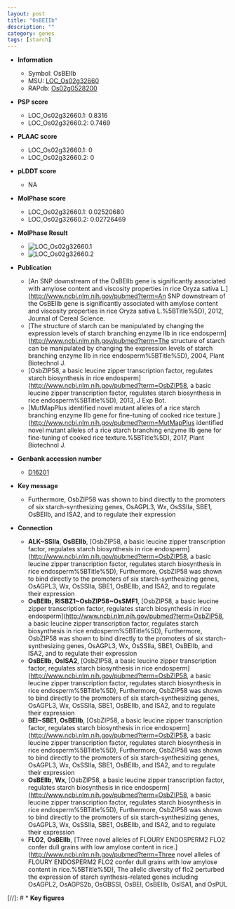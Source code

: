 ```yaml
---
layout: post
title: "OsBEIIb"
description: ""
category: genes
tags: [starch]
---
```


* **Information**  
    + Symbol: OsBEIIb  
    + MSU: [LOC_Os02g32660](http://rice.plantbiology.msu.edu/cgi-bin/ORF_infopage.cgi?orf=LOC_Os02g32660)  
    + RAPdb: [Os02g0528200](http://rapdb.dna.affrc.go.jp/viewer/gbrowse_details/irgsp1?name=Os02g0528200)  

* **PSP score**  
    + LOC_Os02g32660.1: 0.8316 
    + LOC_Os02g32660.2: 0.7469 

* **PLAAC score**  
    + LOC_Os02g32660.1: 0 
    + LOC_Os02g32660.2: 0 

* **pLDDT score**
    + NA


* **MolPhase score**
    + LOC_Os02g32660.1: 0.02520680
    + LOC_Os02g32660.2: 0.02726469

* **MolPhase Result**
    + ![LOC_Os02g32660.1](https://304243504.github.io/Pictures/LOC_Os02g/LOC_Os02g32660.1.png)
    + ![LOC_Os02g32660.2](https://304243504.github.io/Pictures/LOC_Os02g/LOC_Os02g32660.2.png)

* **Publication**  
    + [An SNP downstream of the OsBEIIb gene is significantly associated with amylose content and viscosity properties in rice Oryza sativa L.](http://www.ncbi.nlm.nih.gov/pubmed?term=An SNP downstream of the OsBEIIb gene is significantly associated with amylose content and viscosity properties in rice Oryza sativa L.%5BTitle%5D), 2012, Journal of Cereal Science.
    + [The structure of starch can be manipulated by changing the expression levels of starch branching enzyme IIb in rice endosperm](http://www.ncbi.nlm.nih.gov/pubmed?term=The structure of starch can be manipulated by changing the expression levels of starch branching enzyme IIb in rice endosperm%5BTitle%5D), 2004, Plant Biotechnol J.
    + [OsbZIP58, a basic leucine zipper transcription factor, regulates starch biosynthesis in rice endosperm](http://www.ncbi.nlm.nih.gov/pubmed?term=OsbZIP58, a basic leucine zipper transcription factor, regulates starch biosynthesis in rice endosperm%5BTitle%5D), 2013, J Exp Bot.
    + [MutMapPlus identified novel mutant alleles of a rice starch branching enzyme IIb gene for fine-tuning of cooked rice texture.](http://www.ncbi.nlm.nih.gov/pubmed?term=MutMapPlus identified novel mutant alleles of a rice starch branching enzyme IIb gene for fine-tuning of cooked rice texture.%5BTitle%5D), 2017, Plant Biotechnol J.

* **Genbank accession number**  
    + [D16201](http://www.ncbi.nlm.nih.gov/nuccore/D16201)

* **Key message**  
    + Furthermore, OsbZIP58 was shown to bind directly to the promoters of six starch-synthesizing genes, OsAGPL3, Wx, OsSSIIa, SBE1, OsBEIIb, and ISA2, and to regulate their expression

* **Connection**  
    + __ALK~SSIIa__, __OsBEIIb__, [OsbZIP58, a basic leucine zipper transcription factor, regulates starch biosynthesis in rice endosperm](http://www.ncbi.nlm.nih.gov/pubmed?term=OsbZIP58, a basic leucine zipper transcription factor, regulates starch biosynthesis in rice endosperm%5BTitle%5D), Furthermore, OsbZIP58 was shown to bind directly to the promoters of six starch-synthesizing genes, OsAGPL3, Wx, OsSSIIa, SBE1, OsBEIIb, and ISA2, and to regulate their expression
    + __OsBEIIb__, __RISBZ1~OsbZIP58~OsSMF1__, [OsbZIP58, a basic leucine zipper transcription factor, regulates starch biosynthesis in rice endosperm](http://www.ncbi.nlm.nih.gov/pubmed?term=OsbZIP58, a basic leucine zipper transcription factor, regulates starch biosynthesis in rice endosperm%5BTitle%5D), Furthermore, OsbZIP58 was shown to bind directly to the promoters of six starch-synthesizing genes, OsAGPL3, Wx, OsSSIIa, SBE1, OsBEIIb, and ISA2, and to regulate their expression
    + __OsBEIIb__, __OsISA2__, [OsbZIP58, a basic leucine zipper transcription factor, regulates starch biosynthesis in rice endosperm](http://www.ncbi.nlm.nih.gov/pubmed?term=OsbZIP58, a basic leucine zipper transcription factor, regulates starch biosynthesis in rice endosperm%5BTitle%5D), Furthermore, OsbZIP58 was shown to bind directly to the promoters of six starch-synthesizing genes, OsAGPL3, Wx, OsSSIIa, SBE1, OsBEIIb, and ISA2, and to regulate their expression
    + __BEI~SBE1__, __OsBEIIb__, [OsbZIP58, a basic leucine zipper transcription factor, regulates starch biosynthesis in rice endosperm](http://www.ncbi.nlm.nih.gov/pubmed?term=OsbZIP58, a basic leucine zipper transcription factor, regulates starch biosynthesis in rice endosperm%5BTitle%5D), Furthermore, OsbZIP58 was shown to bind directly to the promoters of six starch-synthesizing genes, OsAGPL3, Wx, OsSSIIa, SBE1, OsBEIIb, and ISA2, and to regulate their expression
    + __OsBEIIb__, __Wx__, [OsbZIP58, a basic leucine zipper transcription factor, regulates starch biosynthesis in rice endosperm](http://www.ncbi.nlm.nih.gov/pubmed?term=OsbZIP58, a basic leucine zipper transcription factor, regulates starch biosynthesis in rice endosperm%5BTitle%5D), Furthermore, OsbZIP58 was shown to bind directly to the promoters of six starch-synthesizing genes, OsAGPL3, Wx, OsSSIIa, SBE1, OsBEIIb, and ISA2, and to regulate their expression
    + __FLO2__, __OsBEIIb__, [Three novel alleles of FLOURY ENDOSPERM2 FLO2 confer dull grains with low amylose content in rice.](http://www.ncbi.nlm.nih.gov/pubmed?term=Three novel alleles of FLOURY ENDOSPERM2 FLO2 confer dull grains with low amylose content in rice.%5BTitle%5D), The allelic diversity of flo2 perturbed the expression of starch synthesis-related genes including OsAGPL2, OsAGPS2b, OsGBSSI, OsBEI, OsBEIIb, OsISA1, and OsPUL

[//]: # * **Key figures**  


